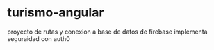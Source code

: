 # turismo-angular
proyecto de rutas y conexion a base de datos de firebase implementa seguraidad con auth0
